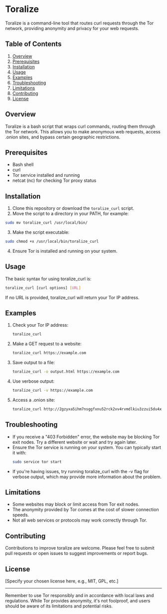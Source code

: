 # Toralize

Toralize is a command-line tool that routes curl requests through the Tor network, providing anonymity and privacy for your web requests.

## Table of Contents

1. [Overview](#overview)
2. [Prerequisites](#prerequisites)
3. [Installation](#installation)
4. [Usage](#usage)
5. [Examples](#examples)
6. [Troubleshooting](#troubleshooting)
7. [Limitations](#limitations)
8. [Contributing](#contributing)
9. [License](#license)

## Overview

Toralize is a bash script that wraps curl commands, routing them through the Tor network. This allows you to make anonymous web requests, access .onion sites, and bypass certain geographic restrictions.

## Prerequisites

- Bash shell
- curl
- Tor service installed and running
- netcat (nc) for checking Tor proxy status

## Installation

1. Clone this repository or download the `toralize_curl` script.
2. Move the script to a directory in your PATH, for example:

```bash
sudo mv toralize_curl /usr/local/bin/
```

3. Make the script executable:

```bash
sudo chmod +x /usr/local/bin/toralize_curl
```

4. Ensure Tor is installed and running on your system.

## Usage

The basic syntax for using toralize_curl is:

```bash
toralize_curl [curl options] [URL]
```

If no URL is provided, toralize_curl will return your Tor IP address.

## Examples

1. Check your Tor IP address:
   ```bash
   toralize_curl
   ```

2. Make a GET request to a website:
   ```bash
   toralize_curl https://example.com
   ```

3. Save output to a file:
   ```bash
   toralize_curl -o output.html https://example.com
   ```

4. Use verbose output:
   ```bash
   toralize_curl -v https://example.com
   ```

5. Access a .onion site:
   ```bash
   toralize_curl http://2gzyxa5ihm7nsggfxnu52rck2vv4rvmdlkiu3zzui5du4xyclen53wid.onion
   ```

## Troubleshooting

- If you receive a "403 Forbidden" error, the website may be blocking Tor exit nodes. Try a different website or wait and try again later.
- Ensure the Tor service is running on your system. You can typically start it with:
  ```bash
  sudo service tor start
  ```
- If you're having issues, try running toralize_curl with the -v flag for verbose output, which may provide more information about the problem.

## Limitations

- Some websites may block or limit access from Tor exit nodes.
- The anonymity provided by Tor comes at the cost of slower connection speeds.
- Not all web services or protocols may work correctly through Tor.

## Contributing

Contributions to improve toralize are welcome. Please feel free to submit pull requests or open issues to suggest improvements or report bugs.

## License

[Specify your chosen license here, e.g., MIT, GPL, etc.]

---

Remember to use Tor responsibly and in accordance with local laws and regulations. While Tor provides anonymity, it's not foolproof, and users should be aware of its limitations and potential risks.
